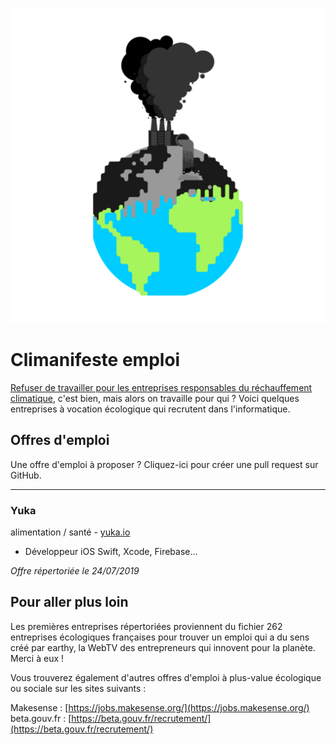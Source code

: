 ![Climanifeste logo](/images/logo-transparent.png)

# Climanifeste emploi

[Refuser de travailler pour les entreprises responsables du réchauffement climatique](https://www.climanifeste.net), c'est bien, mais alors on travaille pour qui ? Voici quelques entreprises à vocation écologique qui recrutent dans l'informatique.

## Offres d'emploi

Une offre d'emploi à proposer ? Cliquez-ici pour créer une pull request sur GitHub. 

---

### Yuka
alimentation / santé - [yuka.io](https://yuka.io/)

* Développeur iOS Swift, Xcode, Firebase...

*Offre répertoriée le 24/07/2019*


## Pour aller plus loin

Les premières entreprises répertoriées proviennent du fichier 262 entreprises écologiques françaises pour trouver un emploi qui a du sens créé par earthy, la WebTV des entrepreneurs qui innovent pour la planète. Merci à eux !

Vous trouverez également d'autres offres d'emploi à plus-value écologique ou sociale sur les sites suivants :

Makesense : [https://jobs.makesense.org/](https://jobs.makesense.org/)
beta.gouv.fr : [https://beta.gouv.fr/recrutement/](https://beta.gouv.fr/recrutement/)

